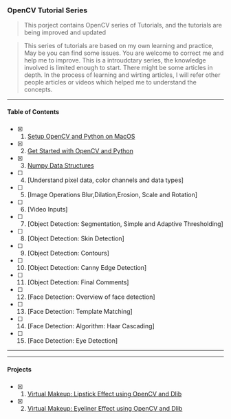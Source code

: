 ### OpenCV Tutorial Series
 
> This porject contains OpenCV series of Tutorials, and the tutorials are being improved and updated
 
> This series of tutorials are based on my own learning and practice, May be you can find some issues. You are welcome to correct me and help me to improve. 
> This is a introudctary series, the knowledge involved is limited enough to start. There might be some articles in depth. 
> In the process of learning and wirting articles, I will refer other people articles or videos which helped me to understand the concepts.

---
#### Table of Contents
#####
- [x] 1. [Setup OpenCV and Python on MacOS](https://dastaniqbal.github.io/blog/2021-05-15-opencv-series-installing-python-and-opencv-on-mac/)
- [x] 2. [Get Started with OpenCV and Python](https://dastaniqbal.github.io/blog/2021-05-17-opencv-series-2-get-started-with-opencv-and-python/)
- [x] 3. [Numpy Data Structures](https://dastaniqbal.github.io/blog/2021-05-20-opencv-series-4-numpy-data-structures/)
- [ ] 4. [Understand pixel data, color channels and data types]
- [ ] 5. [Image Operations Blur,Dilation,Erosion, Scale and Rotation]
- [ ] 6. [Video Inputs]
- [ ] 7. [Object Detection: Segmentation, Simple and Adaptive Thresholding]
- [ ] 8. [Object Detection: Skin Detection]
- [ ] 9. [Object Detection: Contours]
- [ ] 10. [Object Detection: Canny Edge Detection]
- [ ] 11. [Object Detection: Final Comments]
- [ ] 12. [Face Detection: Overview of face detection]
- [ ] 13. [Face Detection: Template Matching]
- [ ] 14. [Face Detection: Algorithm: Haar Cascading]
- [ ] 15. [Face Detection: Eye Detection]
---
---
#### Projects
#####
- [X] 1. [Virtual Makeup: Lipstick Effect using OpenCV and Dlib](https://dastaniqbal.github.io/blog/2025-01-08-virtual-maekup-lipstick-filter-using-opencv-and-dlib/)
- [X] 2. [Virtual Makeup: Eyeliner Effect using OpenCV and Dlib](https://dastaniqbal.github.io/blog/2025-01-08-virtual-makeup-eyeliner-effect-using-opencv-and-dlib/)
